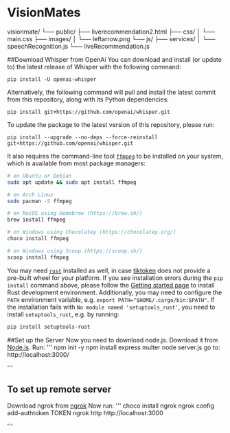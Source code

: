 # VisionMates
visionmate/
└── public/
    ├── liverecommendation2.html
    ├── css/
    │   └── main.css
    ├── images/
    │   └── leftarrow.png
    └── js/
        ├── services/
        │   └── speechRecognition.js
        └── liveRecommendation.js
        
##Download Whisper from OpenAi
You can download and install (or update to) the latest release of Whisper with the following command:

    pip install -U openai-whisper

Alternatively, the following command will pull and install the latest commit from this repository, along with its Python dependencies:

    pip install git+https://github.com/openai/whisper.git 

To update the package to the latest version of this repository, please run:

    pip install --upgrade --no-deps --force-reinstall git+https://github.com/openai/whisper.git

It also requires the command-line tool [`ffmpeg`](https://ffmpeg.org/) to be installed on your system, which is available from most package managers:

```bash
# on Ubuntu or Debian
sudo apt update && sudo apt install ffmpeg

# on Arch Linux
sudo pacman -S ffmpeg

# on MacOS using Homebrew (https://brew.sh/)
brew install ffmpeg

# on Windows using Chocolatey (https://chocolatey.org/)
choco install ffmpeg

# on Windows using Scoop (https://scoop.sh/)
scoop install ffmpeg
```

You may need [`rust`](http://rust-lang.org) installed as well, in case [tiktoken](https://github.com/openai/tiktoken) does not provide a pre-built wheel for your platform. If you see installation errors during the `pip install` command above, please follow the [Getting started page](https://www.rust-lang.org/learn/get-started) to install Rust development environment. Additionally, you may need to configure the `PATH` environment variable, e.g. `export PATH="$HOME/.cargo/bin:$PATH"`. If the installation fails with `No module named 'setuptools_rust'`, you need to install `setuptools_rust`, e.g. by running:

```bash
pip install setuptools-rust
```

##Set up the Server 
Now you need to download node.js. Download it from [Node.js](nodejs.org).
Run:
'''
npm init -y
npm install express multer
node server.js
go to: http://localhost:3000/

'''
## To set up remote server
Download ngrok from [ngrok](https://ngrok.com/download)
Now run: 
'''
choco install ngrok
ngrok config add-authtoken TOKEN
ngrok http http://localhost:3000


'''
